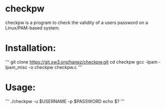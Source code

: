 # checkpw

checkpw is a program to check the validity of a users password on a Linux/PAM-based system.

# Installation:

'''
git clone https://git.xw3.org/hanez/checkpw.git
cd checkpw
gcc -lpam -lpam_misc -o checkpw checkpw.c
'''

# Usage:

'''
./checkpw -u $USERNAME -p $PASSWORD
echo $?
'''

